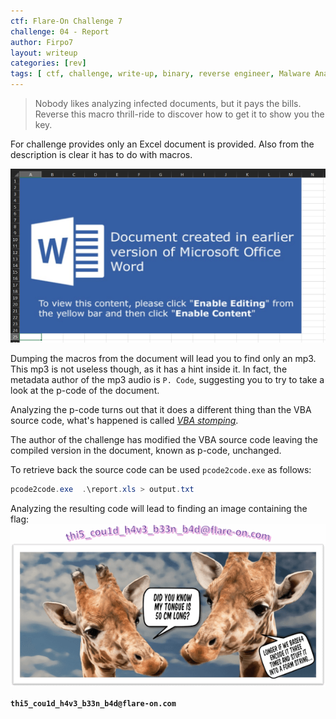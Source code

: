 ```yaml
---
ctf: Flare-On Challenge 7
challenge: 04 - Report
author: Firpo7
layout: writeup
categories: [rev]
tags: [ ctf, challenge, write-up, binary, reverse engineer, Malware Analysis]
---
```


> Nobody likes analyzing infected documents, but it pays the bills. Reverse this macro thrill-ride to discover how to get it to show you the key.


For challenge provides only an Excel document is provided. Also from the description is clear it has to do with macros.

![Infected Document](/images/writeups/FlareOn7/report/start.png)

Dumping the macros from the document will lead you to find only an mp3. This mp3 is not useless though, as it has a hint inside it. In fact, the metadata author of the mp3 audio is `P. Code`, suggesting you to try to take a look at the p-code of the document.

Analyzing the p-code turns out that it does a different thing than the VBA source code, what's happened is called <cite>[VBA stomping][1]</cite>.

The author of the challenge has modified the VBA source code leaving the compiled version in the document, known as p-code, unchanged.

To retrieve back the source code can be used `pcode2code.exe` as follows:
```powershell
pcode2code.exe  .\report.xls > output.txt
```

Analyzing the resulting code will lead to finding an image containing the flag:
![Result Image](/images/writeups/FlareOn7/report/solved.png)

**`thi5_cou1d_h4v3_b33n_b4d@flare-on.com`**


[1]: https://medium.com/walmartglobaltech/vba-stomping-advanced-maldoc-techniques-612c484ab278
